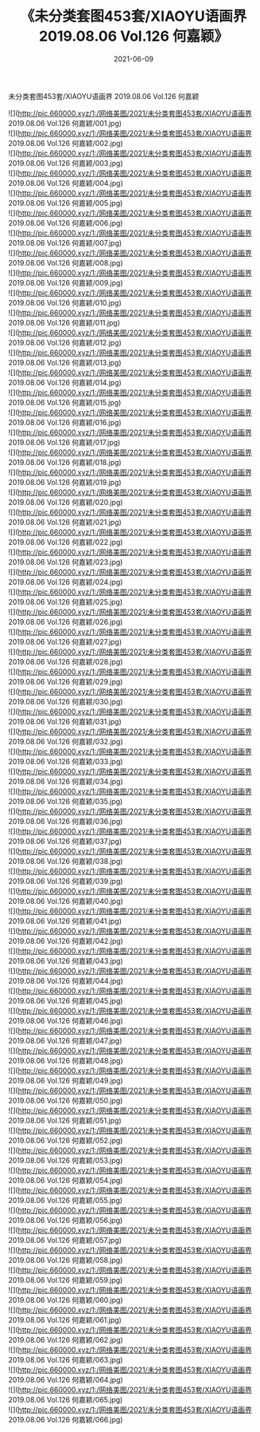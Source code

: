 ﻿---
layout: post
title:  《未分类套图453套/XIAOYU语画界 2019.08.06 Vol.126 何嘉颖》
date:   2021-06-09
img: http://pic.660000.xyz/1:/网络美图/2021/未分类套图453套/XIAOYU语画界 2019.08.06 Vol.126 何嘉颖/000.jpg
categories: [美女, 清纯, 唯美]
---

未分类套图453套/XIAOYU语画界 2019.08.06 Vol.126 何嘉颖

 ![](http://pic.660000.xyz/1:/网络美图/2021/未分类套图453套/XIAOYU语画界 2019.08.06 Vol.126 何嘉颖/001.jpg) <br>![](http://pic.660000.xyz/1:/网络美图/2021/未分类套图453套/XIAOYU语画界 2019.08.06 Vol.126 何嘉颖/002.jpg) <br>![](http://pic.660000.xyz/1:/网络美图/2021/未分类套图453套/XIAOYU语画界 2019.08.06 Vol.126 何嘉颖/003.jpg) <br>![](http://pic.660000.xyz/1:/网络美图/2021/未分类套图453套/XIAOYU语画界 2019.08.06 Vol.126 何嘉颖/004.jpg) <br>![](http://pic.660000.xyz/1:/网络美图/2021/未分类套图453套/XIAOYU语画界 2019.08.06 Vol.126 何嘉颖/005.jpg) <br>![](http://pic.660000.xyz/1:/网络美图/2021/未分类套图453套/XIAOYU语画界 2019.08.06 Vol.126 何嘉颖/006.jpg) <br>![](http://pic.660000.xyz/1:/网络美图/2021/未分类套图453套/XIAOYU语画界 2019.08.06 Vol.126 何嘉颖/007.jpg) <br>![](http://pic.660000.xyz/1:/网络美图/2021/未分类套图453套/XIAOYU语画界 2019.08.06 Vol.126 何嘉颖/008.jpg) <br>![](http://pic.660000.xyz/1:/网络美图/2021/未分类套图453套/XIAOYU语画界 2019.08.06 Vol.126 何嘉颖/009.jpg) <br>![](http://pic.660000.xyz/1:/网络美图/2021/未分类套图453套/XIAOYU语画界 2019.08.06 Vol.126 何嘉颖/010.jpg) <br>![](http://pic.660000.xyz/1:/网络美图/2021/未分类套图453套/XIAOYU语画界 2019.08.06 Vol.126 何嘉颖/011.jpg) <br>![](http://pic.660000.xyz/1:/网络美图/2021/未分类套图453套/XIAOYU语画界 2019.08.06 Vol.126 何嘉颖/012.jpg) <br>![](http://pic.660000.xyz/1:/网络美图/2021/未分类套图453套/XIAOYU语画界 2019.08.06 Vol.126 何嘉颖/013.jpg) <br>![](http://pic.660000.xyz/1:/网络美图/2021/未分类套图453套/XIAOYU语画界 2019.08.06 Vol.126 何嘉颖/014.jpg) <br>![](http://pic.660000.xyz/1:/网络美图/2021/未分类套图453套/XIAOYU语画界 2019.08.06 Vol.126 何嘉颖/015.jpg) <br>![](http://pic.660000.xyz/1:/网络美图/2021/未分类套图453套/XIAOYU语画界 2019.08.06 Vol.126 何嘉颖/016.jpg) <br>![](http://pic.660000.xyz/1:/网络美图/2021/未分类套图453套/XIAOYU语画界 2019.08.06 Vol.126 何嘉颖/017.jpg) <br>![](http://pic.660000.xyz/1:/网络美图/2021/未分类套图453套/XIAOYU语画界 2019.08.06 Vol.126 何嘉颖/018.jpg) <br>![](http://pic.660000.xyz/1:/网络美图/2021/未分类套图453套/XIAOYU语画界 2019.08.06 Vol.126 何嘉颖/019.jpg) <br>![](http://pic.660000.xyz/1:/网络美图/2021/未分类套图453套/XIAOYU语画界 2019.08.06 Vol.126 何嘉颖/020.jpg) <br>![](http://pic.660000.xyz/1:/网络美图/2021/未分类套图453套/XIAOYU语画界 2019.08.06 Vol.126 何嘉颖/021.jpg) <br>![](http://pic.660000.xyz/1:/网络美图/2021/未分类套图453套/XIAOYU语画界 2019.08.06 Vol.126 何嘉颖/022.jpg) <br>![](http://pic.660000.xyz/1:/网络美图/2021/未分类套图453套/XIAOYU语画界 2019.08.06 Vol.126 何嘉颖/023.jpg) <br>![](http://pic.660000.xyz/1:/网络美图/2021/未分类套图453套/XIAOYU语画界 2019.08.06 Vol.126 何嘉颖/024.jpg) <br>![](http://pic.660000.xyz/1:/网络美图/2021/未分类套图453套/XIAOYU语画界 2019.08.06 Vol.126 何嘉颖/025.jpg) <br>![](http://pic.660000.xyz/1:/网络美图/2021/未分类套图453套/XIAOYU语画界 2019.08.06 Vol.126 何嘉颖/026.jpg) <br>![](http://pic.660000.xyz/1:/网络美图/2021/未分类套图453套/XIAOYU语画界 2019.08.06 Vol.126 何嘉颖/027.jpg) <br>![](http://pic.660000.xyz/1:/网络美图/2021/未分类套图453套/XIAOYU语画界 2019.08.06 Vol.126 何嘉颖/028.jpg) <br>![](http://pic.660000.xyz/1:/网络美图/2021/未分类套图453套/XIAOYU语画界 2019.08.06 Vol.126 何嘉颖/029.jpg) <br>![](http://pic.660000.xyz/1:/网络美图/2021/未分类套图453套/XIAOYU语画界 2019.08.06 Vol.126 何嘉颖/030.jpg) <br>![](http://pic.660000.xyz/1:/网络美图/2021/未分类套图453套/XIAOYU语画界 2019.08.06 Vol.126 何嘉颖/031.jpg) <br>![](http://pic.660000.xyz/1:/网络美图/2021/未分类套图453套/XIAOYU语画界 2019.08.06 Vol.126 何嘉颖/032.jpg) <br>![](http://pic.660000.xyz/1:/网络美图/2021/未分类套图453套/XIAOYU语画界 2019.08.06 Vol.126 何嘉颖/033.jpg) <br>![](http://pic.660000.xyz/1:/网络美图/2021/未分类套图453套/XIAOYU语画界 2019.08.06 Vol.126 何嘉颖/034.jpg) <br>![](http://pic.660000.xyz/1:/网络美图/2021/未分类套图453套/XIAOYU语画界 2019.08.06 Vol.126 何嘉颖/035.jpg) <br>![](http://pic.660000.xyz/1:/网络美图/2021/未分类套图453套/XIAOYU语画界 2019.08.06 Vol.126 何嘉颖/036.jpg) <br>![](http://pic.660000.xyz/1:/网络美图/2021/未分类套图453套/XIAOYU语画界 2019.08.06 Vol.126 何嘉颖/037.jpg) <br>![](http://pic.660000.xyz/1:/网络美图/2021/未分类套图453套/XIAOYU语画界 2019.08.06 Vol.126 何嘉颖/038.jpg) <br>![](http://pic.660000.xyz/1:/网络美图/2021/未分类套图453套/XIAOYU语画界 2019.08.06 Vol.126 何嘉颖/039.jpg) <br>![](http://pic.660000.xyz/1:/网络美图/2021/未分类套图453套/XIAOYU语画界 2019.08.06 Vol.126 何嘉颖/040.jpg) <br>![](http://pic.660000.xyz/1:/网络美图/2021/未分类套图453套/XIAOYU语画界 2019.08.06 Vol.126 何嘉颖/041.jpg) <br>![](http://pic.660000.xyz/1:/网络美图/2021/未分类套图453套/XIAOYU语画界 2019.08.06 Vol.126 何嘉颖/042.jpg) <br>![](http://pic.660000.xyz/1:/网络美图/2021/未分类套图453套/XIAOYU语画界 2019.08.06 Vol.126 何嘉颖/043.jpg) <br>![](http://pic.660000.xyz/1:/网络美图/2021/未分类套图453套/XIAOYU语画界 2019.08.06 Vol.126 何嘉颖/044.jpg) <br>![](http://pic.660000.xyz/1:/网络美图/2021/未分类套图453套/XIAOYU语画界 2019.08.06 Vol.126 何嘉颖/045.jpg) <br>![](http://pic.660000.xyz/1:/网络美图/2021/未分类套图453套/XIAOYU语画界 2019.08.06 Vol.126 何嘉颖/046.jpg) <br>![](http://pic.660000.xyz/1:/网络美图/2021/未分类套图453套/XIAOYU语画界 2019.08.06 Vol.126 何嘉颖/047.jpg) <br>![](http://pic.660000.xyz/1:/网络美图/2021/未分类套图453套/XIAOYU语画界 2019.08.06 Vol.126 何嘉颖/048.jpg) <br>![](http://pic.660000.xyz/1:/网络美图/2021/未分类套图453套/XIAOYU语画界 2019.08.06 Vol.126 何嘉颖/049.jpg) <br>![](http://pic.660000.xyz/1:/网络美图/2021/未分类套图453套/XIAOYU语画界 2019.08.06 Vol.126 何嘉颖/050.jpg) <br>![](http://pic.660000.xyz/1:/网络美图/2021/未分类套图453套/XIAOYU语画界 2019.08.06 Vol.126 何嘉颖/051.jpg) <br>![](http://pic.660000.xyz/1:/网络美图/2021/未分类套图453套/XIAOYU语画界 2019.08.06 Vol.126 何嘉颖/052.jpg) <br>![](http://pic.660000.xyz/1:/网络美图/2021/未分类套图453套/XIAOYU语画界 2019.08.06 Vol.126 何嘉颖/053.jpg) <br>![](http://pic.660000.xyz/1:/网络美图/2021/未分类套图453套/XIAOYU语画界 2019.08.06 Vol.126 何嘉颖/054.jpg) <br>![](http://pic.660000.xyz/1:/网络美图/2021/未分类套图453套/XIAOYU语画界 2019.08.06 Vol.126 何嘉颖/055.jpg) <br>![](http://pic.660000.xyz/1:/网络美图/2021/未分类套图453套/XIAOYU语画界 2019.08.06 Vol.126 何嘉颖/056.jpg) <br>![](http://pic.660000.xyz/1:/网络美图/2021/未分类套图453套/XIAOYU语画界 2019.08.06 Vol.126 何嘉颖/057.jpg) <br>![](http://pic.660000.xyz/1:/网络美图/2021/未分类套图453套/XIAOYU语画界 2019.08.06 Vol.126 何嘉颖/058.jpg) <br>![](http://pic.660000.xyz/1:/网络美图/2021/未分类套图453套/XIAOYU语画界 2019.08.06 Vol.126 何嘉颖/059.jpg) <br>![](http://pic.660000.xyz/1:/网络美图/2021/未分类套图453套/XIAOYU语画界 2019.08.06 Vol.126 何嘉颖/060.jpg) <br>![](http://pic.660000.xyz/1:/网络美图/2021/未分类套图453套/XIAOYU语画界 2019.08.06 Vol.126 何嘉颖/061.jpg) <br>![](http://pic.660000.xyz/1:/网络美图/2021/未分类套图453套/XIAOYU语画界 2019.08.06 Vol.126 何嘉颖/062.jpg) <br>![](http://pic.660000.xyz/1:/网络美图/2021/未分类套图453套/XIAOYU语画界 2019.08.06 Vol.126 何嘉颖/063.jpg) <br>![](http://pic.660000.xyz/1:/网络美图/2021/未分类套图453套/XIAOYU语画界 2019.08.06 Vol.126 何嘉颖/064.jpg) <br>![](http://pic.660000.xyz/1:/网络美图/2021/未分类套图453套/XIAOYU语画界 2019.08.06 Vol.126 何嘉颖/065.jpg) <br>![](http://pic.660000.xyz/1:/网络美图/2021/未分类套图453套/XIAOYU语画界 2019.08.06 Vol.126 何嘉颖/066.jpg) <br>